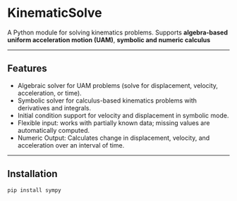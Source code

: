# KinematicSolve

A Python module for solving kinematics problems. Supports **algebra-based uniform acceleration motion (UAM)**, **symbolic and numeric calculus**

---

## Features

- Algebraic solver for UAM problems (solve for displacement, velocity, acceleration, or time).  
- Symbolic solver for calculus-based kinematics problems with derivatives and integrals.  
- Initial condition support for velocity and displacement in symbolic mode.  
- Flexible input: works with partially known data; missing values are automatically computed.
- Numeric Output: Calculates change in displacement, velocity, and acceleration over an interval of time.

---

## Installation

```bash
pip install sympy
